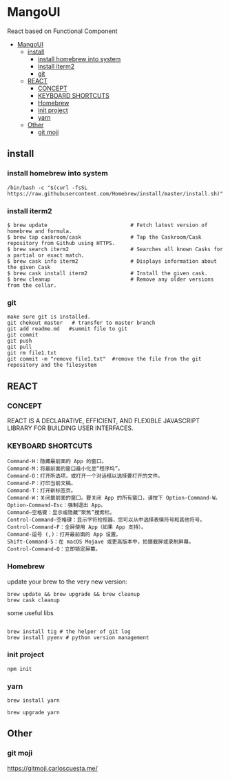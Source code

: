 # MangoUI
React based on Functional Component

- [MangoUI](#mangoui)
  - [install](#install)
    - [install homebrew into system](#install-homebrew-into-system)
    - [install iterm2](#install-iterm2)
    - [git](#git)
  - [REACT](#react)
    - [CONCEPT](#concept)
    - [KEYBOARD SHORTCUTS](#keyboard-shortcuts)
    - [Homebrew](#homebrew)
    - [init project](#init-project)
    - [yarn](#yarn)
  - [Other](#other)
    - [git moji](#git-moji)

## install

### install homebrew into system

```shell
/bin/bash -c "$(curl -fsSL https://raw.githubusercontent.com/Homebrew/install/master/install.sh)"

```

### install iterm2

```shell
$ brew update                           # Fetch latest version of homebrew and formula.
$ brew tap caskroom/cask                # Tap the Caskroom/Cask repository from Github using HTTPS.
$ brew search iterm2                    # Searches all known Casks for a partial or exact match.
$ brew cask info iterm2                 # Displays information about the given Cask
$ brew cask install iterm2              # Install the given cask.
$ brew cleanup                          # Remove any older versions from the cellar.
```

### git
```shell
make sure git is installed.
git chekout master   # transfer to master branch
git add readme.md   #summit file to git
git commit
git push
git pull 
git rm file1.txt
git commit -m "remove file1.txt"  #remove the file from the git repository and the filesystem
```


## REACT
### CONCEPT
REACT IS A DECLARATIVE, EFFICIENT, AND FLEXIBLE JAVASCRIPT LIBRARY FOR BUILDING USER INTERFACES. 

### KEYBOARD SHORTCUTS
```shell
Command-H：隐藏最前面的 App 的窗口。
Command-M：将最前面的窗口最小化至“程序坞”。
Command-O：打开所选项，或打开一个对话框以选择要打开的文件。
Command-P：打印当前文稿。
Command-T：打开新标签页。
Command-W：关闭最前面的窗口。要关闭 App 的所有窗口，请按下 Option-Command-W。
Option-Command-Esc：强制退出 App。
Command–空格键：显示或隐藏“聚焦”搜索栏。
Control-Command–空格键：显示字符检视器，您可以从中选择表情符号和其他符号。
Control-Command-F：全屏使用 App（如果 App 支持）。
Command-逗号 (,)：打开最前面的 App 设置。
Shift-Command-5：在 macOS Mojave 或更高版本中，拍摄截屏或录制屏幕。
Control-Command-Q：立即锁定屏幕。
```

### Homebrew

update your brew to the very new version:

```shell
brew update && brew upgrade && brew cleanup
brew cask cleanup
```


some useful libs

```shell

brew install tig # the helper of git log
brew install pyenv # python version management 

```

### init project

```
npm init
```

### yarn

```
brew install yarn
```

```
brew upgrade yarn 
```



## Other

### git moji
<https://gitmoji.carloscuesta.me/>

